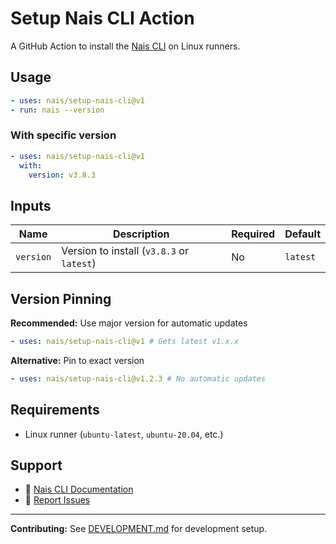 # Setup Nais CLI Action

A GitHub Action to install the [Nais CLI](https://github.com/nais/cli) on Linux runners.

## Usage

```yaml
- uses: nais/setup-nais-cli@v1
- run: nais --version
```

### With specific version

```yaml
- uses: nais/setup-nais-cli@v1
  with:
    version: v3.8.3
```

## Inputs

| Name      | Description                               | Required | Default  |
| --------- | ----------------------------------------- | -------- | -------- |
| `version` | Version to install (`v3.8.3` or `latest`) | No       | `latest` |

## Version Pinning

**Recommended:** Use major version for automatic updates

```yaml
- uses: nais/setup-nais-cli@v1 # Gets latest v1.x.x
```

**Alternative:** Pin to exact version

```yaml
- uses: nais/setup-nais-cli@v1.2.3 # No automatic updates
```

## Requirements

- Linux runner (`ubuntu-latest`, `ubuntu-20.04`, etc.)

## Support

- 📖 [Nais CLI Documentation](https://doc.nais.io/cli)
- 🐛 [Report Issues](https://github.com/nais/setup-nais-cli/issues)

---

**Contributing:** See [DEVELOPMENT.md](DEVELOPMENT.md) for development setup.
